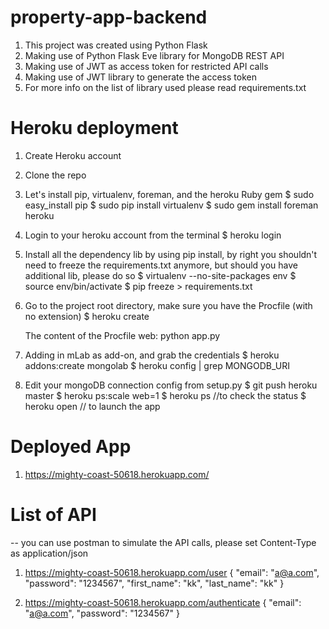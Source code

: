 # property-app-backend

1. This project was created using Python Flask
2. Making use of Python Flask Eve library for MongoDB REST API
3. Making use of JWT as access token for restricted API calls
4. Making use of JWT library to generate the access token
5. For more info on the list of library used please read requirements.txt

# Heroku deployment
1. Create Heroku account
2. Clone the repo
3. Let's install pip, virtualenv, foreman, and the heroku Ruby gem
    $ sudo easy_install pip
    $ sudo pip install virtualenv
    $ sudo gem install foreman heroku
4. Login to your heroku account from the terminal
    $ heroku login
5. Install all the dependency lib by using pip install, by right you shouldn't need to freeze the requirements.txt anymore, but should you have additional lib, please do so
    $ virtualenv --no-site-packages env
    $ source env/bin/activate
    $ pip freeze > requirements.txt
6. Go to the project root directory, make sure you have the Procfile (with no extension)
    $ heroku create
    
    The content of the Procfile
    web: python app.py
7. Adding in mLab as add-on, and grab the credentials
    $ heroku addons:create mongolab
    $ heroku config | grep MONGODB_URI
8. Edit your mongoDB connection config from setup.py
    $ git push heroku master
    $ heroku ps:scale web=1
    $ heroku ps //to check the status
    $ heroku open // to launch the app

# Deployed App
1. https://mighty-coast-50618.herokuapp.com/

# List of API
-- you can use postman to simulate the API calls, please set Content-Type as application/json
1. https://mighty-coast-50618.herokuapp.com/user
{
  "email": "a@a.com",
  "password": "1234567",
  "first_name": "kk",
  "last_name": "kk"
}

2. https://mighty-coast-50618.herokuapp.com/authenticate
{
  "email": "a@a.com",
  "password": "1234567"
}
